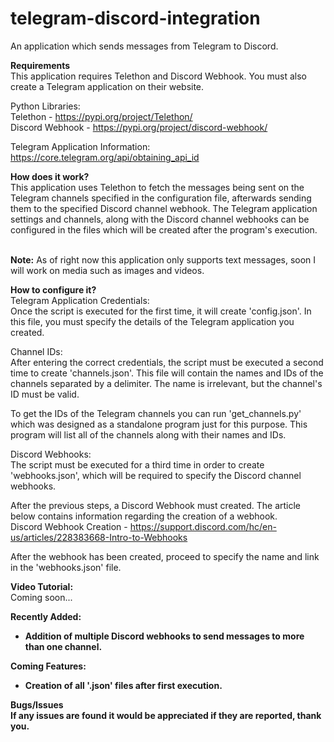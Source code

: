 # telegram-discord-integration
An application which sends messages from Telegram to Discord.

<b>Requirements</b><br>
This application requires Telethon and Discord Webhook. You must also create a Telegram application on their website.

Python Libraries:<br>
Telethon - https://pypi.org/project/Telethon/<br>
Discord Webhook - https://pypi.org/project/discord-webhook/

Telegram Application Information:<br>
https://core.telegram.org/api/obtaining_api_id

<b>How does it work?</b><br>
This application uses Telethon to fetch the messages being sent on the Telegram channels specified in the configuration file, afterwards sending them to the specified Discord channel webhook. The Telegram application settings and channels, along with the Discord channel webhooks can be configured in the files which will be created after the program's execution.<br><br>

<b>Note:</b> As of right now this application only supports text messages, soon I will work on media such as images and videos.

<b>How to configure it?</b><br>
Telegram Application Credentials:<br>
Once the script is executed for the first time, it will create 'config.json'. In this file, you must specify the details of the Telegram application you created.

Channel IDs:<br>
After entering the correct credentials, the script must be executed a second time to create 'channels.json'. This file will contain the names and IDs of the channels separated by a delimiter. The name is irrelevant, but the channel's ID must be valid.

To get the IDs of the Telegram channels you can run 'get_channels.py' which was designed as a standalone program just for this purpose. This program will list all of the channels along with their names and IDs.

Discord Webhooks:<br>
The script must be executed for a third time in order to create 'webhooks.json', which will be required to specify the Discord channel webhooks.

After the previous steps, a Discord Webhook must created. The article below contains information regarding the creation of a webhook.<br>
Discord Webhook Creation - https://support.discord.com/hc/en-us/articles/228383668-Intro-to-Webhooks<br>

After the webhook has been created, proceed to specify the name and link in the 'webhooks.json' file.

<b>Video Tutorial:</b><br>
Coming soon...

<b>Recently Added:<b><br>
- Addition of multiple Discord webhooks to send messages to more than one channel.

<b>Coming Features:</b><br>
- Creation of all '.json' files after first execution.

<b>Bugs/Issues</b><br>
If any issues are found it would be appreciated if they are reported, thank you.<br>
